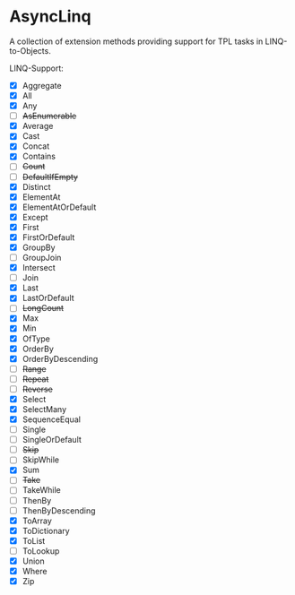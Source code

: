 AsyncLinq
=========

A collection of extension methods providing support for TPL tasks in LINQ-to-Objects.

LINQ-Support:
- [X] Aggregate
- [X] All
- [X] Any
- [ ] ~~AsEnumerable~~
- [X] Average
- [X] Cast
- [X] Concat
- [X] Contains
- [ ] ~~Count~~
- [ ] ~~DefaultIfEmpty~~
- [X] Distinct
- [X] ElementAt
- [X] ElementAtOrDefault
- [X] Except
- [X] First
- [X] FirstOrDefault
- [X] GroupBy
- [ ] GroupJoin
- [X] Intersect
- [ ] Join
- [X] Last
- [X] LastOrDefault
- [ ] ~~LongCount~~
- [X] Max
- [X] Min
- [X] OfType
- [X] OrderBy
- [X] OrderByDescending
- [ ] ~~Range~~
- [ ] ~~Repeat~~
- [ ] ~~Reverse~~
- [X] Select
- [X] SelectMany
- [X] SequenceEqual
- [ ] Single
- [ ] SingleOrDefault
- [ ] ~~Skip~~
- [ ] SkipWhile
- [X] Sum
- [ ] ~~Take~~
- [ ] TakeWhile
- [ ] ThenBy
- [ ] ThenByDescending
- [X] ToArray
- [X] ToDictionary
- [X] ToList
- [ ] ToLookup
- [X] Union
- [X] Where
- [X] Zip
